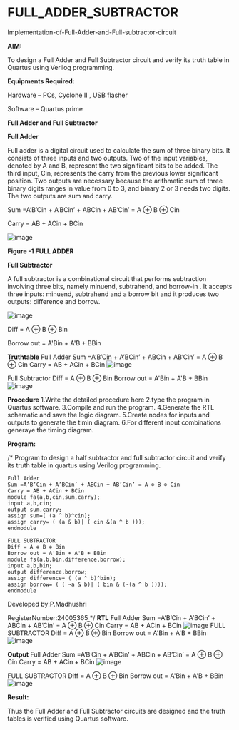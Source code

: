 # FULL_ADDER_SUBTRACTOR

Implementation-of-Full-Adder-and-Full-subtractor-circuit

**AIM:**

To design a Full Adder and Full Subtractor circuit and verify its truth table in Quartus using Verilog programming.

**Equipments Required:**

Hardware – PCs, Cyclone II , USB flasher

Software – Quartus prime

**Full Adder and Full Subtractor**

**Full Adder**

Full adder is a digital circuit used to calculate the sum of three binary bits. It consists of three inputs and two outputs. Two of the input variables, denoted by A and B, represent the two significant bits to be added. The third input, Cin, represents the carry from the previous lower significant position. Two outputs are necessary because the arithmetic sum of three binary digits ranges in value from 0 to 3, and binary 2 or 3 needs two digits. The two outputs are sum and carry.

Sum =A’B’Cin + A’BCin’ + ABCin + AB’Cin’ = A ⊕ B ⊕ Cin 

Carry = AB + ACin + BCin

![image](https://github.com/naavaneetha/FULL_ADDER_SUBTRACTOR/assets/154305477/0f30ba51-5ffb-4198-845f-18e054f675e7)

**Figure -1 FULL ADDER**

**Full Subtractor**

A full subtractor is a combinational circuit that performs subtraction involving three bits, namely minuend, subtrahend, and borrow-in . It accepts three inputs: minuend, subtrahend and a borrow bit and it produces two outputs: difference and borrow.

![image](https://github.com/naavaneetha/FULL_ADDER_SUBTRACTOR/assets/154305477/02b24f51-ab51-4304-9ad6-7b81ffc1ead5)

Diff = A ⊕ B ⊕ Bin 

Borrow out = A'Bin + A'B + BBin

**Truthtable**
Full Adder
Sum =A’B’Cin + A’BCin’ + ABCin + AB’Cin’ = A ⊕ B ⊕ Cin
Carry = AB + ACin + BCin
![image](https://github.com/user-attachments/assets/8c40590e-ecaa-4c64-8778-0b0d5685d26f)

Full Subtractor
Diff = A ⊕ B ⊕ Bin
Borrow out = A'Bin + A'B + BBin
![image](https://github.com/user-attachments/assets/189c428f-3ee9-446e-b5ee-8e6f398bc440)

**Procedure**
1.Write the detailed procedure here
2.type the program in Quartus software.
3.Compile and run the program.
4.Generate the RTL schematic and save the logic diagram.
5.Create nodes for inputs and outputs to generate the timin diagram.
6.For different input combinations generaye the timing diagram.

**Program:**

/* Program to design a half subtractor and full subtractor circuit and verify its truth table in quartus using Verilog programming.
```
Full Adder
Sum =A’B’Cin + A’BCin’ + ABCin + AB’Cin’ = A ⊕ B ⊕ Cin
Carry = AB + ACin + BCin
module fa(a,b,cin,sum,carry);
input a,b,cin;
output sum,carry;
assign sum=( (a ^ b)^cin);
assign carry= ( (a & b)| ( cin &(a ^ b )));
endmodule

FULL SUBTRACTOR
Diff = A ⊕ B ⊕ Bin
Borrow out = A'Bin + A'B + BBin
module fs(a,b,bin,difference,borrow);
input a,b,bin;
output difference,borrow;
assign difference= ( (a ^ b)^bin);
assign borrow= ( ( ~a & b)| ( bin & (~(a ^ b ))));
endmodule
```

Developed by:P.Madhushri

RegisterNumber:24005365
*/
**RTL**
Full Adder
Sum =A’B’Cin + A’BCin’ + ABCin + AB’Cin’ = A ⊕ B ⊕ Cin
Carry = AB + ACin + BCin
![image](https://github.com/user-attachments/assets/51c687a5-ad6c-4771-8a5d-31d4a8ee45c2)
FULL SUBTRACTOR
Diff = A ⊕ B ⊕ Bin
Borrow out = A'Bin + A'B + BBin
![image](https://github.com/user-attachments/assets/bb904035-6377-4f14-86a8-c50bf43f474c)

**Output**
Full Adder
Sum =A’B’Cin + A’BCin’ + ABCin + AB’Cin’ = A ⊕ B ⊕ Cin
Carry = AB + ACin + BCin
![image](https://github.com/user-attachments/assets/e74c4f93-898a-4b8a-bb44-3840778bdebc)

FULL SUBTRACTOR
Diff = A ⊕ B ⊕ Bin
Borrow out = A'Bin + A'B + BBin
![image](https://github.com/user-attachments/assets/a76a10d8-4a2a-481c-b9ee-b3685af24517)

**Result:**

Thus the Full Adder and Full Subtractor circuits are designed and the truth tables is verified using Quartus software.




